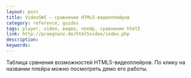 ```yaml
---
layout: post
title: VideoSWS — сравнение HTML5-видеоплейров
category: reference, guides
tags: player, video, видео, плейр, сравнение html5
link: http://praegnanz.de/html5video/index.php
description:
keywords:
---
```


<p>Таблица срвнения возможностей HTML5-видеоплейров. По клику на названии плейра можно посмотреть демо его работы.</p>
